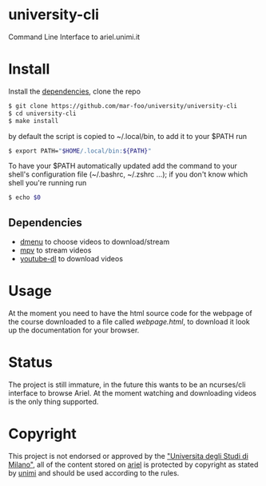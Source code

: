 # university-cli
Command Line Interface to ariel.unimi.it

# Install
Install the [dependencies](#Dependencies), clone the repo

~~~ sh
$ git clone https://github.com/mar-foo/university/university-cli
$ cd university-cli
$ make install
~~~

by default the script is copied to ~/.local/bin, to add it to your $PATH run

~~~ sh
$ export PATH="$HOME/.local/bin:${PATH}"
~~~

To have your $PATH automatically updated add the command to your shell's configuration file (~/.bashrc, ~/.zshrc ...); if you don't know which shell you're running run

~~~ sh
$ echo $0
~~~

## Dependencies
- [dmenu](https://tools.suckless.org/dmenu) to choose videos to download/stream
- [mpv](https://mpv.io) to stream videos
- [youtube-dl](https://youtube-dl.org) to download videos

# Usage
At the moment you need to have the html source code for the webpage of the course downloaded to a file called *webpage.html*, to download it look up the documentation for your browser.

# Status
The project is still immature, in the future this wants to be an ncurses/cli interface to browse Ariel.
At the moment watching and downloading videos is the only thing supported.

# Copyright
This project is not endorsed or approved by the ["Universita degli Studi di Milano"](https://unimi.it), all of the content stored on [ariel](https://ariel.unimi.it) is protected by copyright as stated by [unimi](https://ariel.unimi.it/documenti/copyright) and should be used according to the rules.
